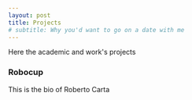 ```yaml
---
layout: post
title: Projects
# subtitle: Why you'd want to go on a date with me
---
```


Here the academic and work's projects



### Robocup
This is the bio of Roberto Carta